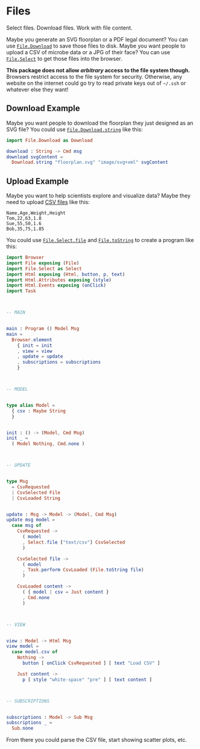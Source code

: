 # Files

Select files. Download files. Work with file content.

Maybe you generate an SVG floorplan or a PDF legal document? You can use [`File.Download`](https://package.elm-lang.org/packages/elm/file/latest/File-Download) to save those files to disk. Maybe you want people to upload a CSV of microbe data or a JPG of their face? You can use [`File.Select`](https://package.elm-lang.org/packages/elm/file/latest/File-Select) to get those files into the browser.

**This package does not allow _arbitrary_ access to the file system though.** Browsers restrict access to the file system for security. Otherwise, any website on the internet could go try to read private keys out of `~/.ssh` or whatever else they want!


## Download Example

Maybe you want people to download the floorplan they just designed as an SVG file? You could use [`File.Download.string`](https://package.elm-lang.org/packages/elm/file/latest/File-Download#string) like this:

```elm
import File.Download as Download

download : String -> Cmd msg
download svgContent =
  Download.string "floorplan.svg" "image/svg+xml" svgContent
```


## Upload Example

Maybe you want to help scientists explore and visualize data? Maybe they need to upload [CSV files](https://en.wikipedia.org/wiki/Comma-separated_values) like this:

```
Name,Age,Weight,Height
Tom,22,63,1.8
Sue,55,50,1.6
Bob,35,75,1.85
```

You could use [`File.Select.file`](https://package.elm-lang.org/packages/elm/file/latest/File-Select#file) and [`File.toString`](https://package.elm-lang.org/packages/elm/file/latest/File#toString) to create a program like this:

```elm
import Browser
import File exposing (File)
import File.Select as Select
import Html exposing (Html, button, p, text)
import Html.Attributes exposing (style)
import Html.Events exposing (onClick)
import Task



-- MAIN


main : Program () Model Msg
main =
  Browser.element
    { init = init
    , view = view
    , update = update
    , subscriptions = subscriptions
    }



-- MODEL


type alias Model =
  { csv : Maybe String
  }


init : () -> (Model, Cmd Msg)
init _ =
  ( Model Nothing, Cmd.none )



-- UPDATE


type Msg
  = CsvRequested
  | CsvSelected File
  | CsvLoaded String


update : Msg -> Model -> (Model, Cmd Msg)
update msg model =
  case msg of
    CsvRequested ->
      ( model
      , Select.file ["text/csv"] CsvSelected
      )

    CsvSelected file ->
      ( model
      , Task.perform CsvLoaded (File.toString file)
      )

    CsvLoaded content ->
      ( { model | csv = Just content }
      , Cmd.none
      )



-- VIEW


view : Model -> Html Msg
view model =
  case model.csv of
    Nothing ->
      button [ onClick CsvRequested ] [ text "Load CSV" ]

    Just content ->
      p [ style "white-space" "pre" ] [ text content ]



-- SUBSCRIPTIONS


subscriptions : Model -> Sub Msg
subscriptions _ =
  Sub.none

```

From there you could parse the CSV file, start showing scatter plots, etc.